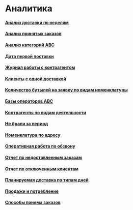 # Аналитика

#### [Анализ доставки по неделям](https://vodavoz.github.io/Manual/8-отчеты-и-аналитика/2-отчеты-по-обслуживанию-клиентов/3-аналитика/1-анализ-доставки-по-неделям/)


#### [Анализ принятых заказов](https://vodavoz.github.io/Manual/8-отчеты-и-аналитика/2-отчеты-по-обслуживанию-клиентов/3-аналитика/2-анализ-принятых-заказов/)


#### [Анализ категорий АВС](https://vodavoz.github.io/Manual/8-отчеты-и-аналитика/2-отчеты-по-обслуживанию-клиентов/3-аналитика/3-анализ-категорий-авс/)

#### [Дата первой поставки](https://vodavoz.github.io/Manual/8-отчеты-и-аналитика/2-отчеты-по-обслуживанию-клиентов/3-аналитика/4-дата-первой-поставки/)

#### [Журнал работы с контрагентом](https://vodavoz.github.io/Manual/8-отчеты-и-аналитика/2-отчеты-по-обслуживанию-клиентов/3-аналитика/5-журнал-работы-с-контрагентами/)

#### [Клиенты с одной доставкой](https://vodavoz.github.io/Manual/8-отчеты-и-аналитика/2-отчеты-по-обслуживанию-клиентов/3-аналитика/6-клиенты-с-одной-доставкой/)

#### [Количество бутылей на заявку по видам номенклатуры](https://vodavoz.github.io/Manual/8-отчеты-и-аналитика/2-отчеты-по-обслуживанию-клиентов/3-аналитика/8-количество-бутылей-на-заявку-по-видам-номенклатуры/)

#### [Базы операторов АВС](https://vodavoz.github.io/Manual/8-отчеты-и-аналитика/2-отчеты-по-обслуживанию-клиентов/3-аналитика/8-базы-операторов-авс/)

#### [Контрагенты по видам деятельности](https://vodavoz.github.io/Manual/8-отчеты-и-аналитика/2-отчеты-по-обслуживанию-клиентов/3-аналитика/9-контрагенты-по-видам-деятельности/)

#### [Не брали за период](https://vodavoz.github.io/Manual/8-отчеты-и-аналитика/2-отчеты-по-обслуживанию-клиентов/3-аналитика/10-не-брали-за-период/)

#### [Номенклатура по адресу](https://vodavoz.github.io/Manual/8-отчеты-и-аналитика/2-отчеты-по-обслуживанию-клиентов/3-аналитика/11-номенклатура-по-адресу/)

#### [Оперативная работа по обзвону](https://vodavoz.github.io/Manual/8-отчеты-и-аналитика/2-отчеты-по-обслуживанию-клиентов/3-аналитика/12-оператитвная-работа-по-обзвону/)

#### [Отчет по недоставленным заказам](https://vodavoz.github.io/Manual/8-отчеты-и-аналитика/2-отчеты-по-обслуживанию-клиентов/3-аналитика/13-отчет-по-недоставленным-заказам/)

#### [Отчет по отключенным клиентам](https://vodavoz.github.io/Manual/8-отчеты-и-аналитика/2-отчеты-по-обслуживанию-клиентов/3-аналитика/14-отчет-по-отключенным-клиентам/)

#### [Планируемая доставка по типам дней](https://vodavoz.github.io/Manual/8-отчеты-и-аналитика/2-отчеты-по-обслуживанию-клиентов/3-аналитика/15-планируемая-доставка-по-типам-дней/)

#### [Продажи и потребление](https://vodavoz.github.io/Manual/8-отчеты-и-аналитика/2-отчеты-по-обслуживанию-клиентов/3-аналитика/16-продажи-и-потребление/)

#### [Способы приема заказов](https://vodavoz.github.io/Manual/8-отчеты-и-аналитика/2-отчеты-по-обслуживанию-клиентов/3-аналитика/18-способы-приема-заказов/)
